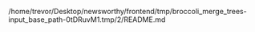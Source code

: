 /home/trevor/Desktop/newsworthy/frontend/tmp/broccoli_merge_trees-input_base_path-0tDRuvM1.tmp/2/README.md